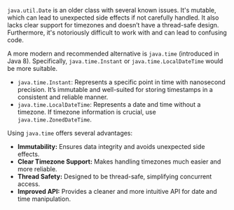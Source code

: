 `java.util.Date` is an older class with several known issues. It's mutable, which can lead to unexpected side effects if not carefully handled.  It also lacks clear support for timezones and doesn’t have a thread-safe design.  Furthermore, it's notoriously difficult to work with and can lead to confusing code.

A more modern and recommended alternative is `java.time` (introduced in Java 8). Specifically, `java.time.Instant` or `java.time.LocalDateTime` would be more suitable.

*   `java.time.Instant`: Represents a specific point in time with nanosecond precision. It’s immutable and well-suited for storing timestamps in a consistent and reliable manner.
*   `java.time.LocalDateTime`: Represents a date and time without a timezone. If timezone information is crucial, use `java.time.ZonedDateTime`.

Using `java.time` offers several advantages:

*   **Immutability:** Ensures data integrity and avoids unexpected side effects.
*   **Clear Timezone Support:**  Makes handling timezones much easier and more reliable.
*   **Thread Safety:**  Designed to be thread-safe, simplifying concurrent access.
*   **Improved API:**  Provides a cleaner and more intuitive API for date and time manipulation.